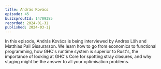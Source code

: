 ```yaml
---
title: András Kovács
episode: 45
buzzsproutId: 14709385
recorded: 2024-01-31
published: 2024-03-1j
---
```

In this episode, András Kovács is being interviewed by Andres Löh and Matthias Pall Gissurarson. We learn how to go from economics to functional programming, how GHC's runtime system is superior to Rust's, the importance of looking at GHC's Core for spotting stray closures, and why staging might be the answer to all your optimisation problems.
